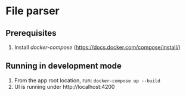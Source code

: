 # File parser

## Prerequisites

1. Install *docker-compose*
(https://docs.docker.com/compose/install/)

## Running in development mode

1. From the app root location, run:
`docker-compose up --build`
2. UI is running under http://localhost:4200